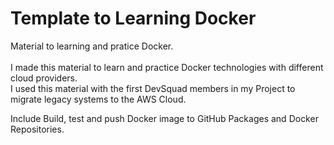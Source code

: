<h1> Template to Learning Docker</h1>
<p> Material to learning and pratice Docker. </br></br>
    I made this material to learn and practice Docker technologies with different cloud providers. </br>
    I used this material with the first DevSquad members in my Project to migrate legacy systems to the AWS Cloud.
    
</p>
<p>
    Include Build, test and push Docker image to GitHub Packages and Docker Repositories.
</p>
